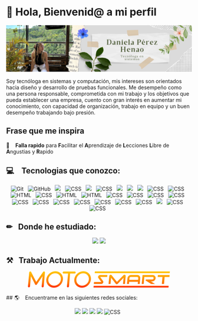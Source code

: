 # 👋 Hola, Bienvenid@ a mi perfil

![header dani](https://github.com/Dperezh02/dperezh02/blob/master/Imagenes/Banner%20Dani.png)

Soy tecnóloga en sistemas y computación, mis intereses son orientados hacia diseño y desarrollo de pruebas funcionales. Me desempeño como una persona responsable, comprometida con mi trabajo y los objetivos que pueda establecer una empresa, cuento con gran interés en aumentar mi conocimiento, con capacidad de organización, trabajo en equipo y un buen desempeño trabajando bajo presión.

## Frase que me inspira 
💬 &nbsp;&nbsp; **Falla rapido** para **F**acilitar el **A**prendizaje de **L**ecciones **L**ibre de **A**ngustias y **R**apido 

## 💻 &nbsp;&nbsp; Tecnologias que conozco:

<p align="center">
  <img src="https://img.shields.io/badge/Git-F05032?style=for-the-badge&logo=git&logoColor=white" alt="Git" />&nbsp;&nbsp;
  <img src="https://img.shields.io/badge/github%20-%23000.svg?&style=for-the-badge&logo=github&logoColor=white" alt="GitHub" />&nbsp;&nbsp;
  <img src="https://img.shields.io/badge/GitLab-330F63?style=for-the-badge&logo=gitlab&logoColor=white" />&nbsp;&nbsp;
  <img src="https://img.shields.io/badge/Bitbucket-0747a6?style=for-the-badge&logo=bitbucket&logoColor=white" alt="CSS" />&nbsp;&nbsp;
  <img src="https://img.shields.io/badge/Trello-0052CC?style=for-the-badge&logo=trello&logoColor=white" />&nbsp;&nbsp;
  <img src="https://img.shields.io/badge/Jira-0052CC?style=for-the-badge&logo=Jira&logoColor=white" alt="CSS" />&nbsp;&nbsp;
  <img src="https://img.shields.io/badge/Postman-FF6C37?style=for-the-badge&logo=Postman&logoColor=white"/>&nbsp;&nbsp;
  <img src="https://img.shields.io/badge/mac%20os-000000?style=for-the-badge&logo=apple&logoColor=white" />&nbsp;&nbsp;
  <img src="https://img.shields.io/badge/Windows-0078D6?style=for-the-badge&logo=windows&logoColor=white" />&nbsp;&nbsp;
  <img src="https://img.shields.io/badge/Android-3DDC84?style=for-the-badge&logo=android&logoColor=white" alt="CSS" />&nbsp;&nbsp;
  <img src="https://img.shields.io/badge/iOS-000000?style=for-the-badge&logo=ios&logoColor=white" alt="CSS" />&nbsp;&nbsp;
  <img src="https://img.shields.io/badge/HTML5-E34F26?style=for-the-badge&logo=html5&logoColor=white" alt="HTML" />&nbsp;&nbsp;
  <img src="https://img.shields.io/badge/CSS3-1572B6?style=for-the-badge&logo=css3&logoColor=white" alt="CSS" />&nbsp;&nbsp;
  <img src="https://img.shields.io/badge/JavaScript-323330?style=for-the-badge&logo=javascript&logoColor=F7DF1E" alt="HTML" />&nbsp;&nbsp;
  <img src="https://img.shields.io/badge/java-%23ED8B00.svg?style=for-the-badge&logo=java&logoColor=white" alt="HTML" />&nbsp;&nbsp;
  <img src="https://img.shields.io/badge/Canva-%2300C4CC.svg?&style=for-the-badge&logo=Canva&logoColor=white" alt="CSS" />&nbsp;&nbsp;
  <img src="https://img.shields.io/badge/Figma-F24E1E?style=for-the-badge&logo=figma&logoColor=white" alt="CSS" />&nbsp;&nbsp;
  <img src="https://img.shields.io/badge/InVision-FF3366?style=for-the-badge&logo=InVision&logoColor=white" alt="CSS" />&nbsp;&nbsp;
  <img src="https://img.shields.io/badge/Google%20Meet-00897B?style=for-the-badge&logo=google-meet&logoColor=white" alt="CSS" />&nbsp;&nbsp;
  <img src="https://img.shields.io/badge/Microsoft_Teams-6264A7?style=for-the-badge&logo=microsoft-teams&logoColor=white" alt="CSS" />&nbsp;&nbsp;
  <img src="https://img.shields.io/badge/Slack-4A154B?style=for-the-badge&logo=slack&logoColor=white" alt="CSS" />&nbsp;&nbsp;
  <img src="https://img.shields.io/badge/Skype-00AFF0?style=for-the-badge&logo=skype&logoColor=white" alt="CSS" />&nbsp;&nbsp;
  <img src="https://img.shields.io/badge/Zoom-2D8CFF?style=for-the-badge&logo=zoom&logoColor=white" alt="CSS" />&nbsp;&nbsp;
  <img src="https://img.shields.io/badge/apache%20netbeans-1B6AC6?style=for-the-badge&logo=apache%20netbeans%20IDE&logoColor=white" alt="CSS" />&nbsp;&nbsp;
  <img src="https://img.shields.io/badge/IntelliJ_IDEA-000000.svg?style=for-the-badge&logo=intellij-idea&logoColor=white" alt="CSS" />&nbsp;&nbsp;
  <img src="https://img.shields.io/badge/sublime_text-%23575757.svg?&style=for-the-badge&logo=sublime-text&logoColor=important" alt="CSS" />&nbsp;&nbsp;
  <img src="https://img.shields.io/badge/Visual_Studio_Code-0078D4?style=for-the-badge&logo=visual%20studio%20code&logoColor=white" />&nbsp;&nbsp;
  <img src="https://img.shields.io/badge/Microsoft_Excel-217346?style=for-the-badge&logo=microsoft-excel&logoColor=white" alt="CSS" />&nbsp;&nbsp;
  <img src="https://img.shields.io/badge/Microsoft_Word-2B579A?style=for-the-badge&logo=microsoft-word&logoColor=white" alt="CSS" />&nbsp;&nbsp;
  
  

## ✏ &nbsp;&nbsp;Donde he estudiado:

<p align="center">
<img src="https://img.shields.io/badge/Platzi-98CA3F?style=for-the-badge&logo=platzi&logoColor=white" />
<img src="https://img.shields.io/badge/Udemy-A100FF?style=for-the-badge&logo=Udemy&logoColor=white" />
</p>

## ⚒️ &nbsp;&nbsp;Trabajo Actualmente:

<p align="center">
<a href="https://motosmart.co/nosotros/"><img src="https://github.com/jackmaf/jackmaf/blob/master/Imagenes/motosmart.png" /></a>
</p>
## 🌎 &nbsp;&nbsp; Encuentrame en las siguientes redes sociales:

<p align="center">
  <a href="mailto:hpd2316@gmail.com"><img src="https://img.shields.io/badge/Gmail-D14836?style=for-the-badge&logo=gmail&logoColor=white" /></a>
  <a href="https://www.linkedin.com/in/daniela-p%C3%A9rez-henao-497900215/"><img src="https://img.shields.io/badge/LinkedIn-0077B5?style=for-the-badge&logo=linkedin&logoColor=white" /></a>
  <a href="https://www.instagram.com/023_dp/"><img src="https://img.shields.io/badge/Instagram-E4405F?style=for-the-badge&logo=instagram&logoColor=white" /></a>
  <a href="https://wa.me/573133278622?text=Hola%20Daniela"><img src="https://img.shields.io/badge/WhatsApp-25D366?style=for-the-badge&logo=whatsapp&logoColor=white" /></a>
    <img src="https://img.shields.io/badge/Skype-00AFF0?style=for-the-badge&logo=skype&logoColor=white" alt="CSS" />&nbsp;&nbsp;
</p>